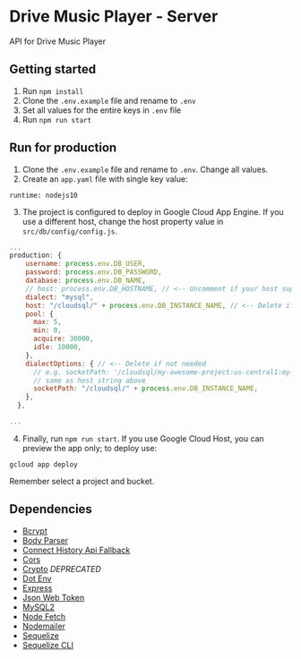 # Drive Music Player - Server

API for Drive Music Player

## Getting started

1. Run `npm install`
2. Clone the `.env.example` file and rename to `.env`
3. Set all values for the entire keys in `.env` file
4. Run `npm run start`

## Run for production

1. Clone the `.env.example` file and rename to `.env`. Change all values.
2. Create an `app.yaml` file with single key value:

```
runtime: nodejs10
```

3. The project is configured to deploy in Google Cloud App Engine. If you use a different host, change the host property value in `src/db/config/config.js`.

```js
...
production: {
    username: process.env.DB_USER,
    password: process.env.DB_PASSWORD,
    database: process.env.DB_NAME,
    // host: process.env.DB_HOSTNAME, // <-- Uncomment if your host support ip database connection
    dialect: "mysql",
    host: "/cloudsql/" + process.env.DB_INSTANCE_NAME, // <-- Delete if not needed
    pool: {
      max: 5,
      min: 0,
      acquire: 30000,
      idle: 10000,
    },
    dialectOptions: { // <-- Delete if not needed
      // e.g. socketPath: '/cloudsql/my-awesome-project:us-central1:my-cloud-sql-instance'
      // same as host string above
      socketPath: "/cloudsql/" + process.env.DB_INSTANCE_NAME,
    },
  },

...
```

4. Finally, run `npm run start`. If you use Google Cloud Host, you can preview the app only; to deploy use:

```
gcloud app deploy
```

Remember select a project and bucket.

## Dependencies
- [Bcrypt](https://www.npmjs.com/package/bcrypt)
- [Body Parser](https://www.npmjs.com/package/body-parser)
- [Connect History Api Fallback](https://www.npmjs.com/package/connect-history-api-fallback)
- [Cors](https://www.npmjs.com/package/cors)
- [Crypto](https://www.npmjs.com/package/crypto) *DEPRECATED*
- [Dot Env](https://www.npmjs.com/package/dotenv)
- [Express](https://www.npmjs.com/package/express)
- [Json Web Token](https://www.npmjs.com/package/json-web-token)
- [MySQL2](https://www.npmjs.com/package/mysql2)
- [Node Fetch](https://www.npmjs.com/package/node-fetch)
- [Nodemailer](https://www.npmjs.com/package/nodemailer)
- [Sequelize](https://www.npmjs.com/package/sequelize)
- [Sequelize CLI](https://www.npmjs.com/package/sequelize-cli)
